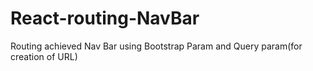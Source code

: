 # React-routing-NavBar
Routing achieved 
Nav Bar using Bootstrap
Param and Query param(for creation of URL)
